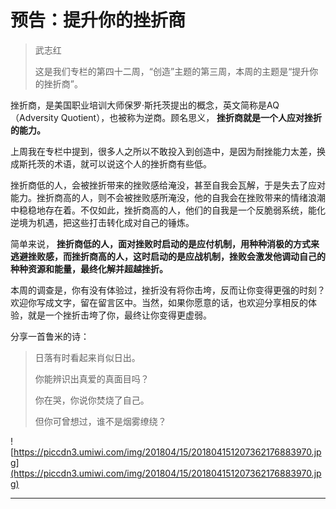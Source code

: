 # 预告：提升你的挫折商

> 武志红
> 
> 这是我们专栏的第四十二周，“创造”主题的第三周，本周的主题是“提升你的挫折商”。

挫折商，是美国职业培训大师保罗·斯托茨提出的概念，英文简称是AQ（Adversity Quotient），也被称为逆商。顾名思义， **挫折商就是一个人应对挫折的能力。**

上周我在专栏中提到，很多人之所以不敢投入到创造中，是因为耐挫能力太差，换成斯托茨的术语，就可以说这个人的挫折商有些低。

挫折商低的人，会被挫折带来的挫败感给淹没，甚至自我会瓦解，于是失去了应对能力。挫折商高的人，则不会被挫败感所淹没，他的自我会在挫败带来的情绪浪潮中稳稳地存在着。不仅如此，挫折商高的人，他们的自我是一个反脆弱系统，能化逆境为机遇，把这些打击转化成对自己的锤炼。

简单来说， **挫折商低的人，面对挫败时启动的是应付机制，用种种消极的方式来逃避挫败感，而挫折商高的人，这时启动的是应战机制，挫败会激发他调动自己的种种资源和能量，最终化解并超越挫折。**

本周的调查是，你有没有体验过，挫折没有将你击垮，反而让你变得更强的时刻？欢迎你写成文字，留在留言区中。当然，如果你愿意的话，也欢迎分享相反的体验，就是一个挫折击垮了你，最终让你变得更虚弱。

分享一首鲁米的诗：

> 日落有时看起来肖似日出。 
> 
> 你能辨识出真爱的真面目吗？
> 
> 你在哭，你说你焚烧了自己。
> 
> 但你可曾想过，谁不是烟雾缭绕？

![https://piccdn3.umiwi.com/img/201804/15/201804151207362176883970.jpg](https://piccdn3.umiwi.com/img/201804/15/201804151207362176883970.jpg)

---
